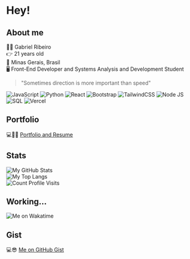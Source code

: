# Hey!

## <b>About me</b>

🙋‍♂️ Gabriel Ribeiro  
👉 21 years old  
📍 Minas Gerais, Brasil  
🖥️ Front-End Developer and Systems Analysis and Development Student

> "Sometimes direction is more important than speed"

![JavaScript](https://raw.githubusercontent.com/gabriersdev/github-profile/9dc8c0947fdc4a109fe63a4c380f5f52e8962ed5/files/javascript-badge.svg)
![Python](https://raw.githubusercontent.com/gabriersdev/github-profile/9dc8c0947fdc4a109fe63a4c380f5f52e8962ed5/files/python-badge.svg)
![React](https://raw.githubusercontent.com/gabriersdev/github-profile/9dc8c0947fdc4a109fe63a4c380f5f52e8962ed5/files/react-badge.svg)
![Bootstrap](https://raw.githubusercontent.com/gabriersdev/github-profile/9dc8c0947fdc4a109fe63a4c380f5f52e8962ed5/files/bootstrap-badge.svg)
![TailwindCSS](https://raw.githubusercontent.com/gabriersdev/github-profile/9dc8c0947fdc4a109fe63a4c380f5f52e8962ed5/files/tailwindcss-badge.svg)
![Node JS](https://raw.githubusercontent.com/gabriersdev/github-profile/9dc8c0947fdc4a109fe63a4c380f5f52e8962ed5/files/figma-badge.svg)
![SQL](https://raw.githubusercontent.com/gabriersdev/github-profile/9dc8c0947fdc4a109fe63a4c380f5f52e8962ed5/files/sql-badge.svg)
![Vercel](https://raw.githubusercontent.com/gabriersdev/github-profile/9dc8c0947fdc4a109fe63a4c380f5f52e8962ed5/files/vercel-badge.svg)

## Portfolio

💻👨‍💻 [Portfolio and Resume](https://gabriersdev.github.io/portfolio/)

## Stats

![My GitHub Stats](https://github-readme-stats.vercel.app/api?username=gabriersdev&show_icons=true&theme=dark)  
![My Top Langs](https://github-readme-stats.vercel.app/api/top-langs/?username=gabriersdev&layout=compact&theme=dark)  
![Count Profile Visits](https://komarev.com/ghpvc/?username=gabriersdev&color=brightgreen&style=for-the-badge&label=Profile+Visits)

## Working...

![Me on Wakatime](https://github-readme-stats.vercel.app/api/wakatime?username=gabriersdev&theme=dark&display_format=time&layout=compact)

## Gist

💻😎 [Me on GitHub Gist](https://gist.github.com/gabriersdev)
